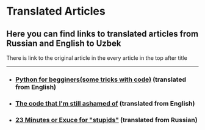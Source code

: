 # Translated Articles
<h2>Here you can find links to translated articles from Russian and English to Uzbek</h2>
<p>There is link to the original article in the every article in the top after title <p>
  <hr/>
<ul>
<li><h3><a href="https://telegra.ph/Bu-maqolani-albatta-saqlab-qoying-ayniqsa-Python-ni-ozingiz-organayotgan-bolsangiz-04-22">Python for begginers(some tricks with code)</a> (translated from English)</h3>
  <li><h3><a href="https://telegra.ph/Bu-maqolani-albatta-saqlab-qoying-ayniqsa-Python-ni-ozingiz-organayotgan-bolsangiz-04-22">The code that I'm still ashamed of</a> (translated from English)</h3>
    <li><h3><a href="https://telegra.ph/23-Daqiqa-Uzoq-oylaydiganlarni-oqlash-04-18">23 Minutes or Exuce for "stupids"</a> (translated from Russian)</h3>
</ul>


